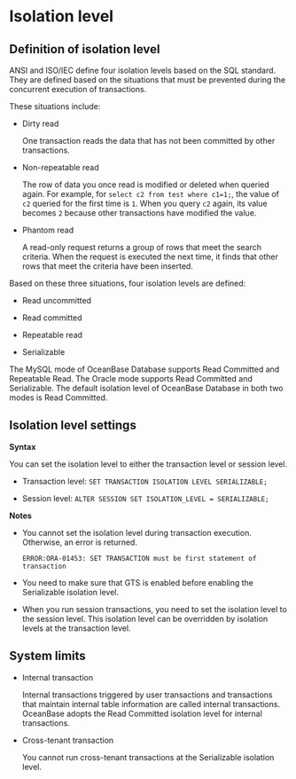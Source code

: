 Isolation level 
====================================



Definition of isolation level 
--------------------------------------

ANSI and ISO/IEC define four isolation levels based on the SQL standard. They are defined based on the situations that must be prevented during the concurrent execution of transactions. 

These situations include:

* Dirty read

  One transaction reads the data that has not been committed by other transactions.
  

* Non-repeatable read

  The row of data you once read is modified or deleted when queried again. For example, for `select c2 from test where c1=1;`, the value of `c2` queried for the first time is `1`. When you query `c2` again, its value becomes `2` because other transactions have modified the value.
  

* Phantom read

  A read-only request returns a group of rows that meet the search criteria. When the request is executed the next time, it finds that other rows that meet the criteria have been inserted.
  




Based on these three situations, four isolation levels are defined:

* Read uncommitted

  

* Read committed

  

* Repeatable read

  

* Serializable

  




The MySQL mode of OceanBase Database supports Read Committed and Repeatable Read. The Oracle mode supports Read Committed and Serializable. The default isolation level of OceanBase Database in both two modes is Read Committed. 

Isolation level settings 
---------------------------------

**Syntax** 

You can set the isolation level to either the transaction level or session level. 

* Transaction level: `SET TRANSACTION ISOLATION LEVEL SERIALIZABLE;`

  

* Session level: `ALTER SESSION SET ISOLATION_LEVEL = SERIALIZABLE;`

  




**Notes** 

* You cannot set the isolation level during transaction execution. Otherwise, an error is returned. 

  `ERROR:ORA-01453: SET TRANSACTION must be first statement of transaction`
  

* You need to make sure that GTS is enabled before enabling the Serializable isolation level.

  

* When you run session transactions, you need to set the isolation level to the session level. This isolation level can be overridden by isolation levels at the transaction level.

  




System limits 
----------------------

* Internal transaction

  Internal transactions triggered by user transactions and transactions that maintain internal table information are called internal transactions. OceanBase adopts the Read Committed isolation level for internal transactions.
  

* Cross-tenant transaction

  You cannot run cross-tenant transactions at the Serializable isolation level.
  



